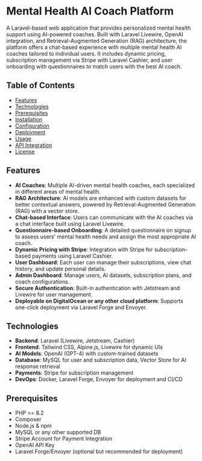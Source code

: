 # Mental Health AI Coach Platform

A Laravel-based web application that provides personalized mental health support using AI-powered coaches. Built with Laravel Livewire, OpenAI integration, and Retrieval-Augmented Generation (RAG) architecture, the platform offers a chat-based experience with multiple mental health AI coaches tailored to individual users. It includes dynamic pricing, subscription management via Stripe with Laravel Cashier, and user onboarding with questionnaires to match users with the best AI coach.

## Table of Contents

- [Features](#features)
- [Technologies](#technologies)
- [Prerequisites](#prerequisites)
- [Installation](#installation)
- [Configuration](#configuration)
- [Deployment](#deployment)
- [Usage](#usage)
- [API Integration](#api-integration)
- [License](#license)

## Features

- **AI Coaches**: Multiple AI-driven mental health coaches, each specialized in different areas of mental health.
- **RAG Architecture**: AI models are enhanced with custom datasets for better contextual answers, powered by Retrieval-Augmented Generation (RAG) with a vector store.
- **Chat-based Interface**: Users can communicate with the AI coaches via a chat interface built using Laravel Livewire.
- **Questionnaire-based Onboarding**: A detailed questionnaire on signup to assess users' mental health needs and assign the most appropriate AI coach.
- **Dynamic Pricing with Stripe**: Integration with Stripe for subscription-based payments using Laravel Cashier.
- **User Dashboard**: Each user can manage their subscriptions, view chat history, and update personal details.
- **Admin Dashboard**: Manage users, AI datasets, subscription plans, and coach configurations.
- **Secure Authentication**: Built-in authentication with Jetstream and Livewire for user management.
- **Deployable on DigitalOcean or any other cloud platform**: Supports one-click deployment via Laravel Forge and Envoyer.

## Technologies

- **Backend**: Laravel (Livewire, Jetstream, Cashier)
- **Frontend**: Tailwind CSS, Alpine.js, Livewire for dynamic UIs
- **AI Models**: OpenAI (GPT-4) with custom-trained datasets
- **Database**: MySQL for user and subscription data, Vector Store for AI response retrieval
- **Payments**: Stripe for subscription management
- **DevOps**: Docker, Laravel Forge, Envoyer for deployment and CI/CD

## Prerequisites

- PHP >= 8.2
- Composer
- Node.js & npm
- MySQL or any other supported DB
- Stripe Account for Payment Integration
- OpenAI API Key
- Laravel Forge/Envoyer (optional but recommended for deployment)
